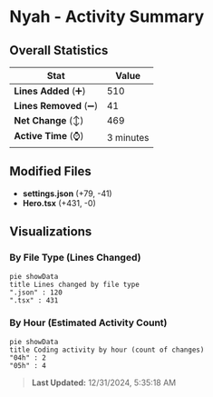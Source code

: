 # Nyah - Activity Summary 

## Overall Statistics

| Stat                   | Value                                                             |
| ---------------------- | ----------------------------------------------------------------- |
| **Lines Added** (➕)   | 510                                          |
| **Lines Removed** (➖) | 41                                        |
| **Net Change** (↕)    | 469                |
| **Active Time** (⌚)   | 3 minutes |


## Modified Files
- **settings.json** (+79, -41)
- **Hero.tsx** (+431, -0)

## Visualizations

### By File Type (Lines Changed)

```mermaid
pie showData
title Lines changed by file type
".json" : 120
".tsx" : 431
```

### By Hour (Estimated Activity Count)

```mermaid
pie showData
title Coding activity by hour (count of changes)
"04h" : 2
"05h" : 4
```


> **Last Updated:** 12/31/2024, 5:35:18 AM